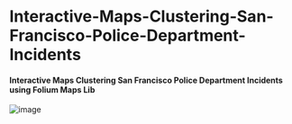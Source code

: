 # Interactive-Maps-Clustering-San-Francisco-Police-Department-Incidents

#### Interactive Maps Clustering San Francisco Police Department Incidents using Folium Maps Lib


![image](https://user-images.githubusercontent.com/37241010/155918574-e98936fb-57aa-46fe-8dfa-b0ca6a4285c1.png)
